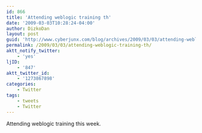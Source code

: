 ```yaml
---
id: 866
title: 'Attending weblogic training th'
date: '2009-03-03T10:28:24-04:00'
author: DizkoDan
layout: post
guid: 'http://www.cyberjunx.com/blog/archives/2009/03/03/attending-weblogic-training-th/'
permalink: /2009/03/03/attending-weblogic-training-th/
aktt_notify_twitter:
    - 'yes'
ljID:
    - '847'
aktt_twitter_id:
    - '1273867898'
categories:
    - Twitter
tags:
    - tweets
    - Twitter
---
```


Attending weblogic training this week.